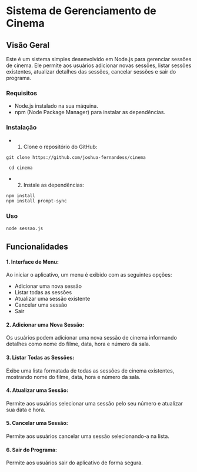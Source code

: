 # Sistema de Gerenciamento de Cinema
## Visão Geral
Este é um sistema simples desenvolvido em Node.js para gerenciar sessões de cinema. Ele permite aos usuários adicionar novas sessões, listar sessões existentes, atualizar detalhes das sessões, cancelar sessões e sair do programa.
### Requisitos
* Node.js instalado na sua máquina.
* npm (Node Package Manager) para instalar as dependências.

### Instalação 
* 1. Clone o repositório do GitHub:

~~~~
git clone https://github.com/joshua-fernandess/cinema 

 cd cinema 
~~~~~

* 2. Instale as dependências:

```bash
npm install
npm install prompt-sync
```

### Uso 
``` bash
node sessao.js
```
## Funcionalidades
#### 1. Interface de Menu:

Ao iniciar o aplicativo, um menu é exibido com as seguintes opções:
* Adicionar uma nova sessão
* Listar todas as sessões
* Atualizar uma sessão existente
* Cancelar uma sessão
* Sair

#### 2. Adicionar uma Nova Sessão:

Os usuários podem adicionar uma nova sessão de cinema informando detalhes como nome do filme, data, hora e número da sala.

#### 3. Listar Todas as Sessões:

Exibe uma lista formatada de todas as sessões de cinema existentes, mostrando nome do filme, data, hora e número da sala.

#### 4. Atualizar uma Sessão:

Permite aos usuários selecionar uma sessão pelo seu número e atualizar sua data e hora.

#### 5. Cancelar uma Sessão:

Permite aos usuários cancelar uma sessão selecionando-a na lista.

#### 6. Sair do Programa:

Permite aos usuários sair do aplicativo de forma segura.

